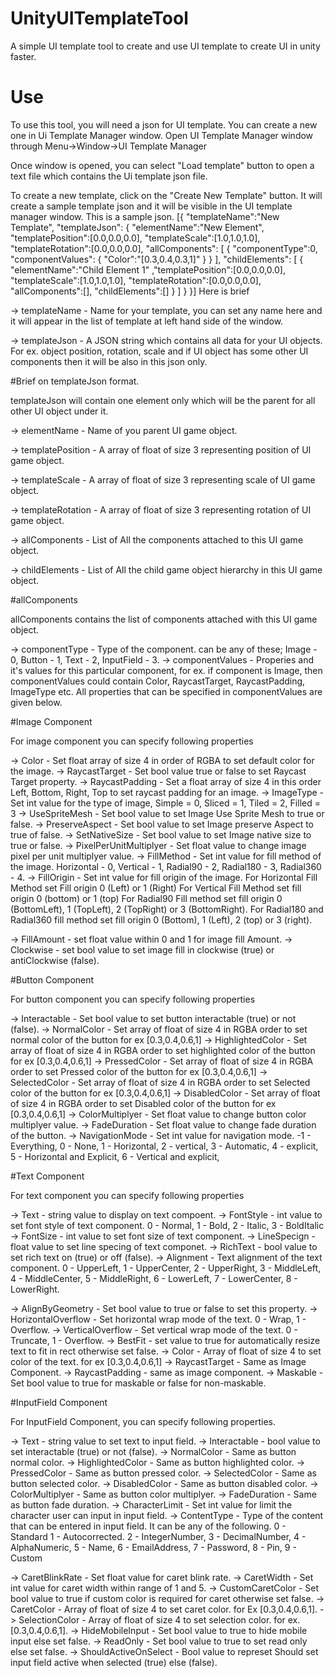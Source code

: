 # UnityUITemplateTool
A simple UI template tool to create and use UI template to create UI in unity faster.

# Use
To use this tool, you will need a json for UI template. You can create a new one in Ui Template Manager window.
Open UI Template Manager window through Menu->Window->UI Template Manager

Once window is opened, you can select "Load template" button to open a text file which contains the Ui template json file.

To create a new template, click on the "Create New Template" button. It will create a sample template json and it will be visible in the UI template manager window. This is a sample json.
[{
  "templateName":"New Template",
  "templateJson":
  {
  	"elementName":"New Element",
  	"templatePosition":[0.0,0.0,0.0],
  	"templateScale":[1.0,1.0,1.0],
  	"templateRotation":[0.0,0.0,0.0],
  	"allComponents":
  	[
  		{
  			"componentType":0,
  			"componentValues":
  			{
  				"Color":"[0.3,0.4,0.3,1]"
  			}
  		}
  	],
  	"childElements":
  	[
  		{
  			"elementName":"Child Element 1"
  			,"templatePosition":[0.0,0.0,0.0],
  			"templateScale":[1.0,1.0,1.0],
  			"templateRotation":[0.0,0.0,0.0],
  			"allComponents":[],
  			"childElements":[]
  		}
  	]
  }
}]
Here is brief 

-> templateName - Name for your template, you can set any name here and it will appear in the list of template at left hand side of the window.

-> templateJson - A JSON string which contains all data for your UI objects. For ex. object position, rotation, scale and if UI object has some other UI components then it will be also in this json only.

#Brief on templateJson format.

templateJson will contain one element only which will be the parent for all other UI object under it.

-> elementName - Name of you parent UI game object.

-> templatePosition - A array of float of size 3 representing position of UI game object.

-> templateScale - A array of float of size 3 representing scale of UI game object.

-> templateRotation - A array of float of size 3 representing rotation of UI game object.

-> allComponents - List of All the components attached to this UI game object.

-> childElements - List of All the child game object hierarchy in this UI game object.

#allComponents

allComponents contains the list of components attached with this UI game object.

-> componentType - Type of the component. can be any of these; Image - 0, Button - 1, Text - 2, InputField - 3.
-> componentValues - Properies and it's values for this particular component, for ex. if component is Image, then componentValues could contain Color, RaycastTarget, RaycastPadding, ImageType etc. All properties that can be specified in componentValues are given below.

#Image Component

For image component you can specify following properties

-> Color - Set float array of size 4 in order of RGBA to set default color for the image.
-> RaycastTarget - Set bool value true or false to set Raycast Target property.
-> RaycastPadding - Set a float array of size 4 in this order Left, Bottom, Right, Top to set raycast padding for an image.
-> ImageType - Set int value for the type of image, Simple = 0, Sliced = 1, Tiled = 2, Filled = 3
-> UseSpriteMesh - Set bool value to set Image Use Sprite Mesh to true or false.
-> PreserveAspect - Set bool value to set Image preserve Aspect to true of false.
-> SetNativeSize - Set bool value to set Image native size to true or false.
-> PixelPerUnitMultiplyer - Set float value to change image pixel per unit multiplyer value.
-> FillMethod - Set int value for fill method of the image. Horizontal - 0, Vertical - 1, Radial90 - 2, Radial180 - 3, Radial360 - 4.
-> FillOrigin - Set int value for fill origin of the image. 
    For Horizontal Fill Method set Fill origin 0 (Left) or 1 (Right)
    For Vertical Fill Method set fill origin 0 (bottom) or 1 (top)
    For Radial90 Fill method set fill origin 0 (BottomLeft), 1 (TopLeft), 2 (TopRight) or 3 (BottomRight).
    For Radial180 and Radial360 fill method set fill origin 0 (Bottom), 1 (Left), 2 (top) or 3 (right).

-> FillAmount - set float value within 0 and 1 for image fill Amount.
-> Clockwise - set bool value to set image fill in clockwise (true) or antiClockwise (false).

#Button Component

For button component you can specify following properties

-> Interactable - Set bool value to set button interactable (true) or not (false).
-> NormalColor - Set array of float of size 4 in RGBA order to set normal color of the button for ex [0.3,0.4,0.6,1]
-> HighlightedColor - Set array of float of size 4 in RGBA order to set highlighted color of the button for ex [0.3,0.4,0.6,1]
-> PressedColor - Set array of float of size 4 in RGBA order to set Pressed color of the button for ex [0.3,0.4,0.6,1]
-> SelectedColor - Set array of float of size 4 in RGBA order to set Selected color of the button for ex [0.3,0.4,0.6,1]
-> DisabledColor - Set array of float of size 4 in RGBA order to set Disabled color of the button for ex [0.3,0.4,0.6,1]
-> ColorMultiplyer - Set float value to change button color multiplyer value.
-> FadeDuration - Set float value to change fade duration of the button.
-> NavigationMode - Set int value for navigation mode. -1 - Everything, 0 - None,  1 - Horizontal, 2 - vertical, 3 - Automatic,  4 - explicit, 5 - Horizontal and Explicit, 6 - Vertical and explicit, 

#Text Component

For text component you can specify following properties

-> Text - string value to display on text compoent.
-> FontStyle - int value to set font style of text component. 0 - Normal, 1 - Bold, 2 - Italic, 3 - BoldItalic
-> FontSize - int value to set font size of text component.
-> LineSpecign - float value to set line specing of text componet.
-> RichText - bool value to set rich text on (true) or off (false).
-> Alignment - Text alignment of the text component. 0 - UpperLeft, 1 - UpperCenter, 2 - UpperRight, 3 - MiddleLeft, 4 - MiddleCenter, 5 - MiddleRight, 6 - LowerLeft, 7 - LowerCenter, 8 - LowerRight.

-> AlignByGeometry - Set bool value to true or false to set this property.
-> HorizontalOverflow - Set horizontal wrap mode of the text. 0 - Wrap, 1 - Overflow.
-> VerticalOverflow - Set vertical wrap mode of the text. 0 - Truncate, 1 - Overflow.
-> BestFit - set value to true for automatically resize text to fit in rect otherwise set false.
-> Color - Array of float of size 4 to set color of the text. for ex [0.3,0.4,0.6,1]
-> RaycastTarget - Same as Image Component.
-> RaycastPadding - same as image component.
-> Maskable - Set bool value to true for maskable or false for non-maskable.

#InputField Component

For InputField Component, you can specify following properties.

-> Text - string value to set text to input field.
-> Interactable - bool value to set interactable (true) or not (false).
-> NormalColor - Same as button normal color.
-> HighlightedColor - Same as button highlighted color.
-> PressedColor - Same as button pressed color.
-> SelectedColor - Same as button selected color.
-> DisabledColor - Same as button disabled color.
-> ColorMultiplyer - Same as button color multiplyer.
-> FadeDuration - Same as button fade duration.
-> CharacterLimit - Set int value for limit the character user can input in input field.
-> ContentType - Type of the content that can be entered in input field. It can be any of the following.
    0 - Standard
    1 - Autocorrected.
    2 - IntegerNumber,
    3 - DecimalNumber,
    4 - AlphaNumeric,
    5 - Name,
    6 - EmailAddress,
    7 - Password,
    8 - Pin,
    9 - Custom

-> CaretBlinkRate - Set float value for caret blink rate.
-> CaretWidth - Set int value for caret width within range of 1 and 5.
-> CustomCaretColor - Set bool value to true if custom color is required for caret otherwise set false.
-> CaretColor - Array of float of size 4 to set caret color. for Ex [0.3,0.4,0.6,1].
-> SelectionColor - Array of float of size 4 to set selection color. for ex. [0.3,0.4,0.6,1].
-> HideMobileInput - Set bool value to true to hide mobile input else set false.
-> ReadOnly - Set bool value to true to set read only else set false.
-> ShouldActiveOnSelect - Bool value to represet Should set input field active when selected (true) else (false).
